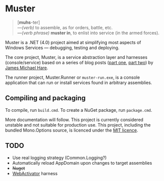 # Muster
> [**muhs**-ter]  
> &mdash;_(verb)_ to assemble, as for orders, battle, etc.  
> &mdash;_(verb phrase)_ **muster in**, to enlist into service (in the armed forces).

Muster is a .NET (4.0) project aimed at simplifying most aspects of Windows Services &mdash; debugging, testing and deploying.

The core project, Muster, is a service abstraction layer and harnesses (console/service) based on a series of blog posts ([part one][p1], [part two][p2]) by [James Michael Hare][blog].

[p1]: http://geekswithblogs.net/BlackRabbitCoder/archive/2010/09/23/c-windows-services-1-of-2-creating-a-debuggable-windows.aspx 
[p2]:http://geekswithblogs.net/BlackRabbitCoder/archive/2010/10/07/c-windows-services-2-of-2-self-installing-windows-service-template.aspx 
[blog]: http://geekswithblogs.net/BlackRabbitCoder/Default.aspx 

The runner project, Muster.Runner or `muster-run.exe`, is a console application that can run or install services found in arbitrary assemblies.

## Compiling and packaging
To compile, run `build.cmd`. To create a NuGet package, run `package.cmd`.

More documentation will follow. This project is currently considered unstable and not suitable for production use. This project, including the bundled Mono.Options source, is licenced under the [MIT licence][mit].

[mit]: http://www.opensource.org/licenses/mit-license.html

## TODO
* Use real logging strategy (Common.Logging?)
* Automatically reload AppDomain upon changes to target assemblies
* <del>Nuget</del>
* [WebActivator](https://bitbucket.org/davidebbo/webactivator/overview) harness
